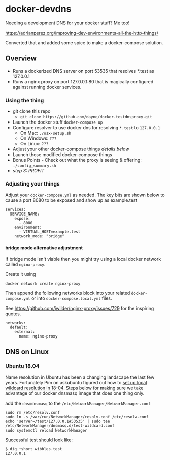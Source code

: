 # docker-devdns

Needing a development DNS for your docker stuff? Me too!

https://adrianperez.org/improving-dev-environments-all-the-http-things/

Converted that and added some spice to make a docker-compose solution.

## Overview

* Runs a dockerized DNS server on port 53535 that resolves \*.test as 127.0.0.1
* Runs a nginx proxy on port 127.0.0.1:80 that is magically configured against
  running docker services.

### Using the thing

* git clone this repo
  * `git clone https://github.com/dayne/docker-testdnsproxy.git`
* Launch the docker stuff `docker-compose up`
* Configure resolver to use docker dns for resolving `*.test` to `127.0.0.1`
  * On Mac:  `./osx-setup.sh` 
  * On Windows: `???`
  * On Linux: `???`
* Adjust your other docker-compose things _details below_
* Launch those modified docker-compose things
* Bonus Points - Check out what the proxy is seeing & offering: 
  `./config_summary.sh`
* _step 3: PROFIT_

### Adjusting your things

Adjust your `docker-compose.yml` as needed.  The key bits are shown below to
cause a port 8080 to be exposed and show up as example.test

```
services:
  SERVICE_NAME:
    expose:
      - 8080
    environment:
      - VIRTUAL_HOST=example.test
    network_mode: "bridge"
```

#### bridge mode alternative adjustment

If bridge mode isn't viable then you might try using a 
local docker network called `nginx-proxy`.  

Create it using 

`docker network create nginx-proxy`

Then append the following networks block into your related `docker-compose.yml` or into `docker-compose.local.yml` files.

See https://github.com/jwilder/nginx-proxy/issues/729 for the inspiring quotes.

```
networks:
  default:
    external:
      name: nginx-proxy
```

## DNS on Linux

### Ubuntu 18.04

Name resolution in Ubuntu has been a changing landscape the last few years.  Fortunately Pim on askubuntu figured out how to [set up local wildcard resolution in 18-04](https://askubuntu.com/questions/1029882/how-can-i-set-up-local-wildcard-127-0-0-1-domain-resolution-on-18-04). Steps below for making sure we take advantage of our docker dnsmasq image that does one thing only.

add the `dns=dnsmasq` to the `/etc/NetworkManager/NetworkManager.conf`

```
sudo rm /etc/resolv.conf 
sudo ln -s /var/run/NetworkManager/resolv.conf /etc/resolv.conf
echo 'server=/test/127.0.0.1#53535' | sudo tee /etc/NetworkManager/dnsmasq.d/test-wildcard.conf
sudo systemctl reload NetworkManager
```

Successful test should look like:
```
$ dig +short wibbles.test
127.0.0.1
```
